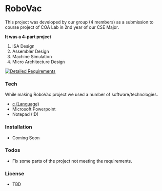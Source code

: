 # RoboVac

This project was developed by our group (4 members) as a submission to course project of COA Lab in 2nd year of our CSE Major. 

**It was a 4-part project**
  1. ISA Design
  2. Assembler Design
  3. Machine Simulation
  4. Micro Architecture Design
  
[![Detailed Requirements](http://i.imgur.com/0588hs2.jpg)](https://github.com/HJain13/RoboVac/blob/master/Project%20Requirements.md)

### Tech

While making RoboVac project we used a number of software/technologies.
* [c (Language)](https://en.wikipedia.org/wiki/C_(programming_language))
* Microsoft Powerpoint
* Notepad (:D)

### Installation
- Coming Soon

### Todos

 - Fix some parts of the project not meeting the requirements.

### License
- TBD

